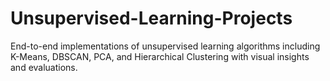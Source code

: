 # Unsupervised-Learning-Projects
End-to-end implementations of unsupervised learning algorithms including K-Means, DBSCAN, PCA, and Hierarchical Clustering with visual insights and evaluations.

